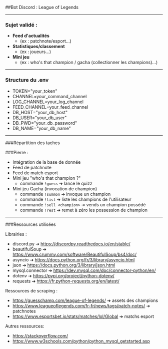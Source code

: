 ##Bot Discord : League of Legends

---

### Sujet validé :

- **Feed d'actualités**
  - (ex : patchnote/esport...)
- **Statistiques/classement**
  - (ex : joueurs...)
- **Mini jeu**
  - (ex : who's that champion / gacha (collectionner les champions)...)

---

### Structure du .env

- TOKEN="your_token"
- CHANNEL=your_command_channel
- LOG_CHANNEL=your_log_channel
- FEED_CHANNEL=your_feed_channel
- DB_HOST="your_db_host"
- DB_USER="your_db_user"
- DB_PWD="your_db_password"
- DB_NAME="your_db_name"

---

###Répartition des taches

###Pierre :
- Intégration de la base de donnée
- Feed de patchnote
- Feed de match esport
- Mini jeu "who's that champion ?"
  - commande ```!guess``` ➔ lance le quizz
- Mini jeu Gacha (invocation de champion)
  - commande ```!summon``` ➔ invoque un champion
  - commande ```!list``` ➔ liste les champions de l'utilisateur
  - commande ```!sell <champion>``` ➔ vends un champion possédé
  - commande ```!rest``` ➔ remet à zéro les possession de champion

---

###Ressources utilisées

Librairies :
  - discord.py ➔ https://discordpy.readthedocs.io/en/stable/
  - beautifulSoup ➔ https://www.crummy.com/software/BeautifulSoup/bs4/doc/
  - asyncio ➔ https://docs.python.org/fr/3/library/asyncio.html
  - json ➔ https://docs.python.org/3/library/json.html
  - mysql.connector ➔ https://dev.mysql.com/doc/connector-python/en/
  - dotenv ➔ https://pypi.org/project/python-dotenv/
  - requests ➔ https://fr.python-requests.org/en/latest/

Ressources de scraping :
  - https://guesschamp.com/league-of-legends/ ➔ assets des champions
  - https://www.leagueoflegends.com/fr-fr/news/tags/patch-notes/ ➔ patchnotes
  - https://www.esportsbet.io/stats/matches/lol/Global ➔ matchs esport

Autres ressources:
  - https://stackoverflow.com/
  - https://www.w3schools.com/python/python_mysql_getstarted.asp